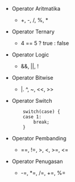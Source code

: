 - Operator Aritmatika
	- +, -, /, %, *

- Operator Ternary
	- 4 == 5 ? true : false

- Operator Logic
	- &&, ||, !

- Operator Bitwise
	- |. ^, ~, <<, >>

- Operator Switch
	```
		switch(case) {
		case 1: 
			break;
		}
	```

- Operator Pembanding
	- ==, !=, >, <, >=, <=
	
- Operator Penugasan
	- -=, *=, /=, +=, %=